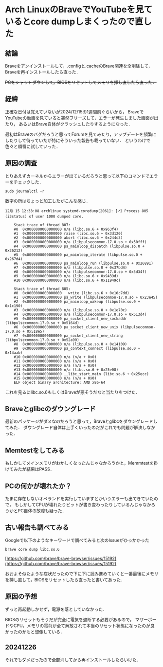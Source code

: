 # Arch LinuxのBraveでYouTubeを見ているとcore dumpしまくったので直した

## 結論

Braveをアンインストールして，.configと.cacheのBrave関連を全削除して，Braveを再インストールしたら直った．

<s>PCをシャットダウンして，BIOSをリセットしてメモリを挿し直したら直った．</s>




## 経緯


正確な日付は覚えていないが2024/12/15の1週間前ぐらいから，
BraveでYouTubeの動画を見ていると突然フリーズして，エラーが発生しました画面が出たり，
あるいはBrave自体がクラッシュしたりするようになった．

最初はBraveのバグだろうと思ってForumを見てみたり，アップデートを頻繁にしたりして待っていたが特にそういった報告も載っていない．
というわけで色々と順番に試していった．

## 原因の調査

とりあえずカーネルからエラーが出ているだろうと思って以下のコマンドでエラーをチェックした．

```
sudo journalctl -r
```

数字の所はちょっと加工したがこんな感じ．

```
12月 15 12:33:08 archlinux systemd-coredump[2061]: [🡕] Process 805 (i3status) of user 1000 dumped core.
                                                    
    Stack trace of thread 807:
    #0  0x0000000000000000 n/a (libc.so.6 + 0x963f4)
    #1  0x0000000000000000 raise (libc.so.6 + 0x3d120)
    #2  0x0000000000000000 abort (libc.so.6 + 0x244c3)
    #3  0x0000000000000000 n/a (libpulsecommon-17.0.so + 0x50fff)
    #4  0x0000000000000000 pa_mainloop_dispatch (libpulse.so.0 + 0x26212)
    #5  0x0000000000000000 pa_mainloop_iterate (libpulse.so.0 + 0x267d4)
    #6  0x0000000000000000 pa_mainloop_run (libpulse.so.0 + 0x26891)
    #7  0x0000000000000000 n/a (libpulse.so.0 + 0x37bd4)
    #8  0x0000000000000000 n/a (libpulsecommon-17.0.so + 0x5d34f)
    #9  0x0000000000000000 n/a (libc.so.6 + 0x9439d)
    #10 0x0000000000000000 n/a (libc.so.6 + 0x11949c)
    
    Stack trace of thread 805:
    #0  0x0000000000000000 __write (libc.so.6 + 0x10c7dd)
    #1  0x0000000000000000 pa_write (libpulsecommon-17.0.so + 0x23e45)
    #2  0x0000000000000000 pa_mainloop_wakeup (libpulse.so.0 + 0x1c190)
    #3  0x0000000000000000 n/a (libpulse.so.0 + 0x1e70c)
    #4  0x0000000000000000 n/a (libpulsecommon-17.0.so + 0x513d4)
    #5  0x0000000000000000 pa_socket_client_new_sockaddr (libpulsecommon-17.0.so + 0x5164d)
    #6  0x0000000000000000 pa_socket_client_new_unix (libpulsecommon-17.0.so + 0x518e5)
    #7  0x0000000000000000 pa_socket_client_new_string (libpulsecommon-17.0.so + 0x52a90)
    #8  0x0000000000000000 n/a (libpulse.so.0 + 0x14109)
    #9  0x0000000000000000 pa_context_connect (libpulse.so.0 + 0x14aab)
    #10 0x0000000000000000 n/a (n/a + 0x0)
    #11 0x0000000000000000 n/a (n/a + 0x0)
    #12 0x0000000000000000 n/a (n/a + 0x0)
    #13 0x0000000000000000 n/a (libc.so.6 + 0x25e08)
    #14 0x0000000000000000 __libc_start_main (libc.so.6 + 0x25ecc)
    #15 0x0000000000000000 n/a (n/a + 0x0)
    ELF object binary architecture: AMD x86-64
```

これを見るにlibc.so.6もしくはBraveが悪そうだなと当たりをつけた．

## Braveとglibcのダウングレード

最新のパッケージがダメなのだろうと思って，Braveとglibcをダウングレードしてみた．
ダウングレード自体は上手くいったのだがこれでも問題が解決しなかった．

## Memtestをしてみる

もしかしてメインメモリがおかしくなったんじゃなかろうかと，Memmtestを掛けてみたが結果はPASS．

## PCの何かが壊れたか？

たまに存在しないオペランドを実行していますとかいうエラーも出てきていたので，
もしかしてCPUが壊れたりビットが書き変わったりしているんじゃなかろうかとPC自体の故障も疑った．

## 古い報告も調べてみる

Googleで以下のようなキーワードで調べてみると次のIssueがひっかかった

```
brave core dump libc.so.6
```

[https://github.com/brave/brave-browser/issues/15192](https://github.com/brave/brave-browser/issues/15192)

おおよそ似たような症状だったので下に下に読み進めていくと一番最後にメモリを挿し直して，BIOSをリセットしたら直ったと書いてあった．

## 原因の予想

ずっと再起動しかせず，電源を落としていなかった．

BIOSのリセットもそうだが完全に電気を遮断する必要があるので，
マザーボードやCPU，メモリの電荷が全て解放されて本当のリセット状態になったのが良かったのかもと想像している．

## 20241226

それでもダメだったので全部消してから再インストールしたらいけた．
